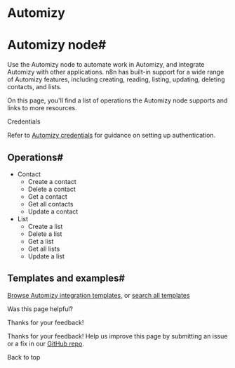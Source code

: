 # Automizy

[ ](https://github.com/n8n-io/n8n-docs/edit/main/docs/integrations/builtin/app-nodes/n8n-nodes-base.automizy.md "Edit this page")

# Automizy node#

Use the Automizy node to automate work in Automizy, and integrate Automizy with other applications. n8n has built-in support for a wide range of Automizy features, including creating, reading, listing, updating, deleting contacts, and lists.

On this page, you'll find a list of operations the Automizy node supports and links to more resources.

Credentials

Refer to [Automizy credentials](../../credentials/automizy/) for guidance on setting up authentication. 

## Operations#

  * Contact
    * Create a contact
    * Delete a contact
    * Get a contact
    * Get all contacts
    * Update a contact
  * List
    * Create a list
    * Delete a list
    * Get a list
    * Get all lists
    * Update a list



## Templates and examples#

[Browse Automizy integration templates](https://n8n.io/integrations/automizy/), or [search all templates](https://n8n.io/workflows/)

Was this page helpful? 

Thanks for your feedback! 

Thanks for your feedback! Help us improve this page by submitting an issue or a fix in our [GitHub repo](https://github.com/n8n-io/n8n-docs). 

Back to top 
